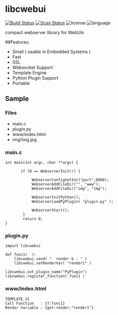 # libcwebui

[![Build Status](https://ci.appveyor.com/api/projects/status/github/lordrasmus/libcwebui?branch=master&svg=true)](https://ci.appveyor.com/project/lordrasmus/libcwebui)
[![Scan Status](https://scan.coverity.com/projects/7148/badge.svg?flat=1)](https://scan.coverity.com/projects/lordrasmus-libcwebui)
![license](https://img.shields.io/badge/license-MPL2-orange.svg)
![language](https://img.shields.io/badge/language-c-blue.svg)

compact webserver library for WebUIs

##Features:
<ul>
<li>    Small ( usable in Embedded Systems )
<li>	Fast
<li>	SSL
<li>	Websocket Support
<li>	Template Engine
<li>    Python Plugin Support
<li>    Portable
</ul>


## Sample

### Files

 *   main.c
 *   plugin.py
 *   www/index.html
 *   img/img.jpg

### main.c

```
int main(int argc, char **argv) {
	
	   if (0 == WebserverInit()) {

       		WebserverConfigSetInt("port",8080);
    		WebserverAddFileDir("", "www");
    		WebserverAddFileDir("img", "img");

            WebserverInitPython();
            WebserverLoadPyPlugin( "plugin.py" );

    		WebserverStart();
    	}
    	return 0;
}

```

### plugin.py

```
import libcwebui

def func1(  ):
    libcwebui.send( "  render b : " )
    libcwebui.setRenderVar( "render1" )

libcwebui.set_plugin_name("PyPlugin")
libcwebui.register_function( func1 )
```

### www/index.html

```
TEMPLATE_V1
Call Function   : {f:func1}
Render Variable : {get:render;"render1"}
```
